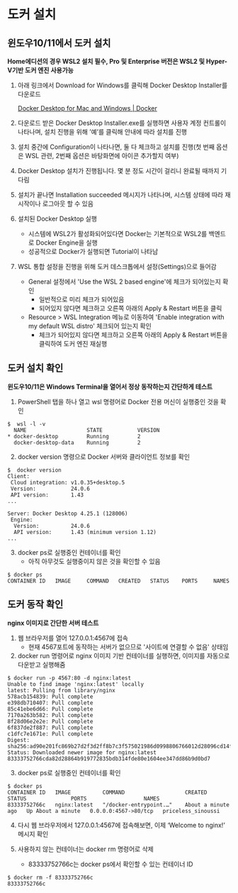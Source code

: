 # 도커 설치

## 윈도우10/11에서 도커 설치
**Home에디션의 경우 WSL2 설치 필수, Pro 및 Enterprise 버전은 WSL2 및 Hyper-V기반 도커 엔진 사용가능**

1. 아래 링크에서  Download for Windows를 클릭해 Docker Desktop Installer를 다운로드

    [Docker Desktop for Mac and Windows | Docker](https://www.docker.com/products/docker-desktop/)

2. 다운로드 받은 Docker Desktop Installer.exe를 실행하면 사용자 계정 컨트롤이 나타나며, 설치 진행을 위해 ’예’를 클릭해 안내에 따라 설치를 진행

3. 설치 중간에 Configuration이 나타나면, 둘 다 체크하고 설치를 진행(첫 번째 옵션은 WSL 관련, 2번째 옵션은 바탕화면에 아이콘 추가할지 여부)

4. Docker Desktop 설치가 진행됩니다. 몇 분 정도 시간이 걸리니 완료될 때까지 기다림

5. 설치가 끝나면 Installation succeeded 메시지가 나타나며, 시스템 상태에 따라 재시작이나 로그아웃 할 수 있음

6. 설치된 Docker Desktop 실행
    * 시스템에 WSL2가 활성화되어있다면 Docker는 기본적으로 WSL2를 백엔드로 Docker Engine을 실행
    * 성공적으로 Docker가 실행되면 Tutorial이 나타남
  
7. WSL 통합 설정을 진행을 위해 도커 데스크톱에서 설정(Settings)으로 들어감    
    * General 설정에서 'Use the WSL 2 based engine'에 체크가 되어있는지 확인
      * 일반적으로 미리 체크가 되어있음
      * 되어있지 않다면 체크하고 오른쪽 아래의 Apply & Restart 버튼을 클릭
    * Resource > WSL Integration 메뉴로 이동하여 'Enable integration with my default WSL distro' 체크되어 있는지 확인
      * 체크가 되어있지 않다면 체크하고 오른쪽 아래의 Apply & Restart 버튼을 클릭하여 도커 엔진 재실행


## 도커 설치 확인
**윈도우10/11은 Windows Terminal을 열어서 정상 동작하는지 간단하게 테스트**

1. PowerShell 탭을 하나 열고 wsl 명령어로 Docker 전용 머신이 실행중인 것을 확인
```
$  wsl -l -v
  NAME                   STATE           VERSION
* docker-desktop         Running         2
  docker-desktop-data    Running         2
```
2. docker version 명령으로 Docker 서버와 클라이언트 정보를 확인
```
$  docker version
Client:
 Cloud integration: v1.0.35+desktop.5
 Version:           24.0.6
 API version:       1.43
...

Server: Docker Desktop 4.25.1 (128006)
 Engine:
  Version:          24.0.6
  API version:      1.43 (minimum version 1.12)
...
```
3. docker ps로 실행중인 컨테이너를 확인
    * 아직 아무것도 실행중이지 않은 것을 확인할 수 있음

```
$ docker ps
CONTAINER ID   IMAGE     COMMAND   CREATED   STATUS    PORTS     NAMES
```

## 도커 동작 확인
**nginx 이미지로 간단한 서버 테스트**
1. 웹 브라우저를 열어 127.0.0.1:4567에 접속
   * 현재 4567포트에 동작하는 서버가 없으므로 '사이트에 연결할 수 없음' 상태임
2. docker run 명령어로 nginx 이미지 기반 컨테이너를 실행하면, 이미지를 자동으로 다운받고 실행해줌
```
$ docker run -p 4567:80 -d nginx:latest
Unable to find image 'nginx:latest' locally
latest: Pulling from library/nginx
578acb154839: Pull complete
e398db710407: Pull complete
85c41ebe6d66: Pull complete
7170a263b582: Pull complete
8f28d06e2e2e: Pull complete
6f837de2f887: Pull complete
c1dfc7e1671e: Pull complete
Digest: sha256:ad90e201fc869b27d2f3d2ff8b7c3f575021986d0998806766012d28096cd14f
Status: Downloaded newer image for nginx:latest
83333752766cda82d28864b919772835bdb314fde80e1604ee347dd86b9d0bd7
```

3. docker ps로 실행중인 컨테이너를 확인
```
$ docker ps
CONTAINER ID   IMAGE          COMMAND                   CREATED              STATUS              PORTS                  NAMES
83333752766c   nginx:latest   "/docker-entrypoint.…"    About a minute ago   Up About a minute   0.0.0.0:4567->80/tcp   priceless_sinoussi
```

4. 다시 웹 브라우저에서 127.0.0.1:4567에 접속해보면, 이제 ‘Welcome to nginx!’ 메시지 확인

5. 사용하지 않는 컨테이너는 docker rm 명령어로 삭제
   * 83333752766c는 docker ps에서 확인할 수 있는 컨테이너 ID
```
$ docker rm -f 83333752766c
83333752766c
```
